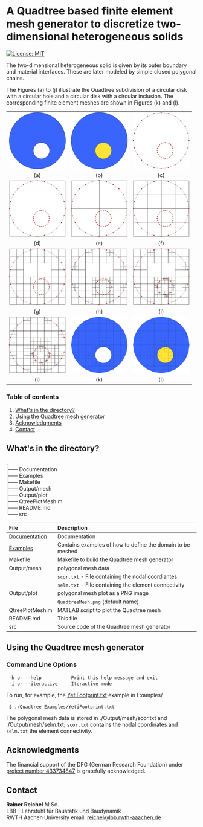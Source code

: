
# A Quadtree based finite element mesh generator to discretize two-dimensional heterogeneous solids

[![License: MIT](https://img.shields.io/badge/License-MIT-success.svg)](https://opensource.org/licenses/MIT)

The two-dimensional heterogeneous solid is given by its outer boundary
and material interfaces. These are later modeled by simple closed polygonal
chains.  

The Figures (a) to (j) illustrate the Quadtree subdivision of a circular disk
with a circular hole and a circular disk with a circular inclusion. The
corresponding finite element meshes are shown in Figures (k) and (l).

| | | |
| :---: | :---: | :---: |
| <img src="./Images/Homogen.png" alt=" " width="150px"/> | <img src="./Images/Heterogen.png" alt=" " width="150px"/>  | <img src="./Images/QtreeBSP_0.png" alt=" " width="150px"/> |
| (a)  | (b)  | (c) |
| <img src="./Images/QtreeBSP_1.png" alt=" " width="150px"/> | <img src="./Images/QtreeBSP_2.png" alt=" " width="150px"/> | <img src="./Images/QtreeBSP_3.png" alt=" " width="150px"/> |
| (d) | (e) | (f) |
| <img src="./Images/QtreeBSP_4.png" alt=" " width="150px"/> | <img src="./Images/QtreeBSP_5.png" alt=" " width="150px"/> | <img src="./Images/QtreeBSP_6.png" alt=" " width="150px"/> |
| (g) | (h) | (i) |
| <img src="./Images/QtreeBSP_7.png" alt=" " width="150px"/> | <img src="./Images/QtreeBSP_8.png" alt=" " width="150px"/> | <img src="./Images/QtreeBSP_9.png" alt=" " width="150px"/> |
| (j) | (k) | (l) |




### Table of contents  

1. [What's in the directory? ](#whats-in-the-directory)
2. [Using the Quadtree mesh generator](#using-the-quadtree-mesh-generator)
3. [Acknowledgments](#acknowledgments)
4. [Contact](#contact)

## What's in the directory? <a name="whats-in-the-directory"></a>

.  
├── Documentation  
├── Examples  
├── Makefile  
├── Output/mesh  
├── Output/plot  
├── QtreePlotMesh.m  
├── README.md  
└── src  

| File            | Description |
| :-------------- | :---- |
| [Documentation](./Documentation/) | Documentation |
| [Examples](./Examples/)            | Contains examples of how to define the domain to be meshed |
| Makefile            | Makefile to build the Quadtree mesh generator |
| Output/mesh         | polygonal mesh data |
|                     | `scor.txt`  - File containing the nodal coordiantes  |
|                     | `selm.txt` - File containing the element connectivity |
| Output/plot         | polygonal mesh plot as a PNG image |
|                     | `QuadtreeMesh.png` (default name)|
| QtreePlotMesh.m     | MATLAB script to plot the Quadtree mesh |
| README.md           | This file |
| src                 | Source code of the Quadtree mesh generator|


## Using the Quadtree mesh generator

### Command Line Options

```
 -h or --help           Print this help message and exit
 -i or --iteractive     Iteractive mode

```

To run, for example, the [YetiFootprint.txt](./Examples/YetiFootprint.txt) example in Examples/
```
 $ ./Quadtree Examples/YetiFootprint.txt

```
The polygonal mesh data is stored in ./Output/mesh/scor.txt and
./Output/mesh/selm.txt; `scor.txt` contains the nodal coordinates and
`selm.txt` the element connectivity.


## Acknowledgments <a name="acknowledgments"></a>

The financial support of the DFG (German Research Foundation) under 
[project number 433734847](https://gepris.dfg.de/gepris/projekt/433734847?language=en)
is gratefully acknowledged.

## Contact <a name="contact"></a>  


**Rainer Reichel** M.Sc.  
LBB - Lehrstuhl für Baustatik und Baudynamik  
RWTH Aachen University 
email: <reichel@lbb.rwth-aaachen.de>


